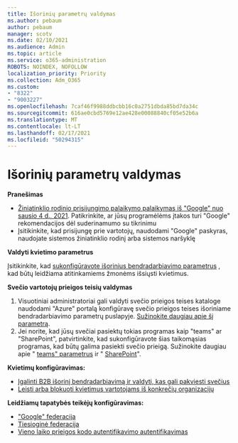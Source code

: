 ```yaml
---
title: Išorinių parametrų valdymas
ms.author: pebaum
author: pebaum
manager: scotv
ms.date: 02/10/2021
ms.audience: Admin
ms.topic: article
ms.service: o365-administration
ROBOTS: NOINDEX, NOFOLLOW
localization_priority: Priority
ms.collection: Adm_O365
ms.custom:
- "8322"
- "9003227"
ms.openlocfilehash: 7caf46f9988ddbcbb16c0a2751dbda85bd7da34c
ms.sourcegitcommit: 616ae0cbd5769e12ae428e00088840cf05e52b6a
ms.translationtype: MT
ms.contentlocale: lt-LT
ms.lasthandoff: 02/17/2021
ms.locfileid: "50294315"
---
```

# <a name="managing-external-settings"></a>Išorinių parametrų valdymas

**Pranešimas**

- [Žiniatinklio rodinio prisijungimo palaikymo palaikymas iš "Google" nuo sausio 4 d., 2021](https://docs.microsoft.com/azure/active-directory/external-identities/google-federation?WT.mc_id=Portal-Microsoft_Azure_Support#deprecation-of-webview-sign-in-support). Patikrinkite, ar jūsų programėlėms įtakos turi "Google" rekomendacijos dėl suderinamumo su tikrinimu
- Įsitikinkite, kad prisijungę prie vartotojų, naudodami "Google" paskyras, naudojate sistemos žiniatinklio rodinį arba sistemos naršyklę

**Valdyti kvietimo parametrus**

Įsitikinkite, kad [sukonfigūravote išorinius bendradarbiavimo parametrus](https://docs.microsoft.com/azure/active-directory/external-identities/delegate-invitations?WT.mc_id=Portal-Microsoft_Azure_Support) , kad būtų leidžiama atitinkamiems žmonėms išsiųsti kvietimus.

**Svečio vartotojų prieigos teisių valdymas**

1. Visuotiniai administratoriai gali valdyti svečio prieigos teises kataloge naudodami "Azure" portalą konfigūravę svečio prieigos teises išoriniame bendradarbiavimo parametrų puslapyje. [Sužinokite daugiau apie šį parametrą](https://docs.microsoft.com/azure/active-directory/fundamentals/users-default-permissions?WT.mc_id=Portal-Microsoft_Azure_Support).
2. Jei norite, kad jūsų svečiai pasiektų tokias programas kaip "teams" ar "SharePoint", patvirtinkite, kad sukonfigūravote šias taikomąsias programas, kad būtų galima pasiekti svečio prieigą. Sužinokite daugiau apie " [teams" parametrus](https://docs.microsoft.com/microsoftteams/guest-access?WT.mc_id=Portal-Microsoft_Azure_Support) ir " [SharePoint](https://docs.microsoft.com/sharepoint/external-sharing-overview?WT.mc_id=Portal-Microsoft_Azure_Support)".

**Kvietimų konfigūravimas:**

- [Įgalinti B2B išorinį bendradarbiavimą ir valdyti, kas gali pakviesti svečius](https://docs.microsoft.com/azure/active-directory/b2b/delegate-invitations?WT.mc_id=Portal-Microsoft_Azure_Support)
- [Leisti arba blokuoti kvietimus vartotojams iš konkrečių organizacijų](https://docs.microsoft.com/azure/active-directory/b2b/allow-deny-list?WT.mc_id=Portal-Microsoft_Azure_Support)

**Leidžiamų tapatybės teikėjų konfigūravimas:**

- ["Google" federacija](https://docs.microsoft.com/azure/active-directory/b2b/google-federation?WT.mc_id=Portal-Microsoft_Azure_Support)
- [Tiesioginė federacija](https://docs.microsoft.com/azure/active-directory/b2b/direct-federation?WT.mc_id=Portal-Microsoft_Azure_Support)
- [Vieno laiko prieigos kodo autentifikavimo autentifikavimas](https://docs.microsoft.com/azure/active-directory/b2b/one-time-passcode?WT.mc_id=Portal-Microsoft_Azure_Support)
